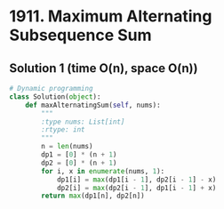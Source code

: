 # 1911. Maximum Alternating Subsequence Sum

## Solution 1 (time O(n), space O(n))

```python
# Dynamic programming
class Solution(object):
    def maxAlternatingSum(self, nums):
        """
        :type nums: List[int]
        :rtype: int
        """
        n = len(nums)
        dp1 = [0] * (n + 1)
        dp2 = [0] * (n + 1)
        for i, x in enumerate(nums, 1):
            dp1[i] = max(dp1[i - 1], dp2[i - 1] - x)
            dp2[i] = max(dp2[i - 1], dp1[i - 1] + x)
        return max(dp1[n], dp2[n])
```
